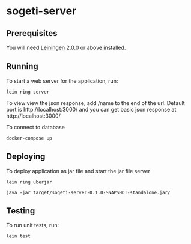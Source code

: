 # sogeti-server

## Prerequisites

You will need [Leiningen][] 2.0.0 or above installed.

[leiningen]: https://github.com/technomancy/leiningen

## Running

To start a web server for the application, run:

    lein ring server

To view view the json response, add /name to the end of the url.
Default port is http://localhost:3000/ and you can get basic json response at http://localhost:3000/

To connect to database

    docker-compose up
    
## Deploying

To deploy application as jar file and start the jar file server
    
    lein ring uberjar
    
    java -jar target/sogeti-server-0.1.0-SNAPSHOT-standalone.jar/

## Testing

To run unit tests, run:

    lein test
